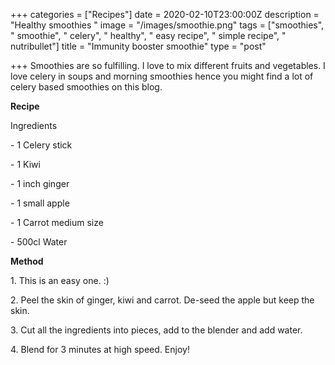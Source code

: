 +++
categories = ["Recipes"]
date = 2020-02-10T23:00:00Z
description = "Healthy smoothies "
image = "/images/smoothie.png"
tags = ["smoothies", " smoothie", " celery", " healthy", " easy recipe", " simple recipe", " nutribullet"]
title = "Immunity booster smoothie"
type = "post"

+++
Smoothies are so fulfilling. I love to mix different fruits and vegetables. I love celery in soups and morning smoothies hence you might find a lot of celery based smoothies on this blog. 

  
**Recipe**

Ingredients

\- 1 Celery stick

\- 1 Kiwi

\- 1 inch ginger 

\- 1 small apple

\- 1 Carrot medium size

\- 500cl Water

  
  
**Method**

1\. This is an easy one. :)

2\. Peel the skin of ginger, kiwi and carrot. De-seed the apple but keep the skin.

3\. Cut all the ingredients into pieces, add to the blender and add water.

4\. Blend for 3 minutes at high speed. Enjoy!